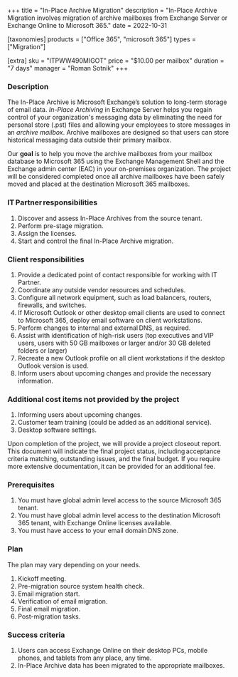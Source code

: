 +++
title = "In-Place Archive Migration"
description = "In-Place Archive Migration involves migration of archive mailboxes from Exchange Server or Exchange Online to Microsoft 365."
date = 2022-10-31

[taxonomies]
products = ["Office 365", "microsoft 365"]
types = ["Migration"]

[extra]
sku = "ITPWW490MIGOT"
price = "$10.00 per mailbox"
duration = "7 days"
manager = "Roman Sotnik"
+++

### Description

The In-Place Archive is Microsoft Exchange’s solution to long-term storage of email data. *In-Place Archiving* in Exchange Server helps you regain control of your organization's messaging data by eliminating the need for personal store (.pst) files and allowing your employees to store messages in an *archive mailbox*. Archive mailboxes are designed so that users can store historical messaging data outside their primary mailbox.  

Our **goal** is to help you move the archive mailboxes from your mailbox database to Microsoft 365 using the Exchange Management Shell and the Exchange admin center (EAC) in your on-premises organization. The project will be considered completed once all archive mailboxes have been safely moved and placed at the destination Microsoft 365 mailboxes. 

### IT Partner responsibilities

1.  Discover and assess In-Place Archives from the source tenant.
2.  Perform pre-stage migration.
3.  Assign the licenses.
4.  Start and control the final In-Place Archive migration.

### Client responsibilities 

1.  Provide a dedicated point of contact responsible for working with IT Partner.
2.  Coordinate any outside vendor resources and schedules.
3.  Configure all network equipment, such as load balancers, routers, firewalls, and switches.
4.  If Microsoft Outlook or other desktop email clients are used to connect to Microsoft 365, deploy email software on client workstations.
5.  Perform changes to internal and external DNS, as required.
6.  Assist with identification of high-risk users (top executives
    and VIP users, users with 50 GB mailboxes or larger and/or
    30 GB deleted folders or larger)
7.  Recreate a new Outlook profile on all client workstations if the desktop Outlook version is used.
8.  Inform users about upcoming changes and provide the necessary information.

### Additional cost items not provided by the project 

1.  Informing users about upcoming changes.
2.  Customer team training (could be added as an additional service).
3.  Desktop software settings.

Upon completion of the project, we will provide a project closeout report. This document will indicate the final project status, including acceptance criteria matching, outstanding issues, and the final budget. If you require more extensive documentation, it can be provided for an additional fee. 

### Prerequisites  

1.  You must have global admin level access to the source Microsoft 365 tenant.
2.  You must have global admin level access to the destination Microsoft 365 tenant, with Exchange Online licenses available.
3.  You must have access to your email domain DNS zone.

### Plan 

The plan may vary depending on your needs. 

1.  Kickoff meeting.
2.  Pre-migration source system health check.
3.  Email migration start.
4.  Verification of email migration.
5.  Final email migration.
6.  Post-migration tasks.

### Success criteria  

1.  Users can access Exchange Online on their desktop PCs, mobile phones, and tablets from any place, any time.
2.  In-Place Archive data has been migrated to the appropriate mailboxes. 

